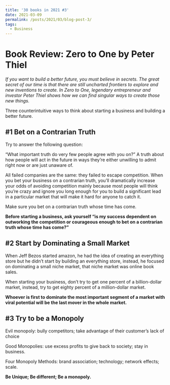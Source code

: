 ```yaml
---
title: '30 books in 2021 #3'
date: 2021-03-09
permalink: /posts/2021/03/blog-post-3/
tags:
  - Business
---
```

Book Review: Zero to One by Peter Thiel
======
*If you want to build a better future, you must believe in secrets. The great secret of our time is that there are still uncharted frontiers to explore and new inventions to create. In Zero to One, legendary entrepreneur and investor Peter Thiel shows how we can find singular ways to create those new things.*

Three counterintuitive ways to think about starting a business and building a better future.

#1 Bet on a Contrarian Truth
------
Try to answer the following question:

“What important truth do very few people agree with you on?”
A truth about how people will act in the future in ways they’re either unwilling to admit right now or are just unaware of.

All failed companies are the same: they failed to escape competition.
When you bet your business on a contrarian truth, you’ll dramatically increase your odds of avoiding competition mainly because most people will think you’re crazy and ignore you long enough for you to build a significant lead in a particular market that will make it hard for anyone to catch it.

Make sure you bet on a contrarian truth whose time has come.

**Before starting a business, ask yourself “is my success dependent on outworking the competition or courageous enough to bet on a contrarian truth whose time has come?”**

#2 Start by Dominating a Small Market
------
When Jeff Bezos started amazon, he had the idea of creating an everything store but he didn’t start by building an everything store, instead, he focused on dominating a small niche market, that niche market was online book sales.

When starting your business, don’t try to get one percent of a billion-dollar market, instead, try to get eighty percent of a million-dollar market.  

**Whoever is first to dominate the most important segment of a market with viral potential will be the last mover in the whole market.**

#3 Try to be a Monopoly 
-------
Evil monopoly: bully competitors; take advantage of their customer’s lack of choice

Good Monopolies: use excess profits to give back to society; stay in business.

Four Monopoly Methods: brand association; technology; network effects; scale.

**Be Unique; Be different; Be a monopoly.**

